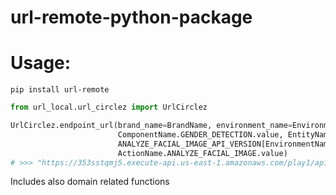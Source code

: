 # url-remote-python-package

# Usage:

`pip install url-remote`

```python
from url_local.url_circlez import UrlCirclez

UrlCirclez.endpoint_url(brand_name=BrandName, environment_name=EnvironmentName,
                        ComponentName.GENDER_DETECTION.value, EntityName.GENDER_DETECTION.value,
                        ANALYZE_FACIAL_IMAGE_API_VERSION[EnvironmentName],
                        ActionName.ANALYZE_FACIAL_IMAGE.value)
# >>> "https://353sstqmj5.execute-api.us-east-1.amazonaws.com/play1/api/v1/gender-detection/analyzeFacialImage"
```

Includes also domain related functions<br>
